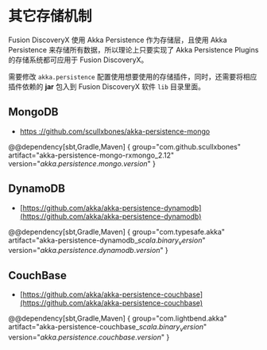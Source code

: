 # 其它存储机制

Fusion DiscoveryX 使用 Akka Persistence 作为存储层，且使用 Akka Persistence 来存储所有数据，所以理论上只要实现了 Akka Persistence Plugins 的存储系统都可应用于 Fusion DiscoveryX。

需要修改 `akka.persistence` 配置使用想要使用的存储插件，同时，还需要将相应插件依赖的 **jar** 包入到 Fusion DiscoveryX 软件 `lib` 目录里面。

## MongoDB

- [https ://github.com/scullxbones/akka-persistence-mongo](https://github.com/scullxbones/akka-persistence-mongo)

@@dependency[sbt,Gradle,Maven] { group="com.github.scullxbones" artifact="akka-persistence-mongo-rxmongo_2.12" version="$akka.persistence.mongo.version$" }

## DynamoDB

- [https://github.com/akka/akka-persistence-dynamodb](https://github.com/akka/akka-persistence-dynamodb)

@@dependency[sbt,Gradle,Maven] { group="com.typesafe.akka" artifact="akka-persistence-dynamodb_$scala.binary_version$" version="$akka.persistence.dynamodb.version$" }

## CouchBase

- [https://github.com/akka/akka-persistence-couchbase](https://github.com/akka/akka-persistence-couchbase)

@@dependency[sbt,Gradle,Maven] { group="com.lightbend.akka" artifact="akka-persistence-couchbase_$scala.binary_version$" version="$akka.persistence.couchbase.version$" }
